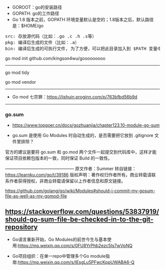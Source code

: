 + GOROOT：go的安装路径
+ GOPATH: go的工作路径
+ Go 1.8 版本之前，GOPATH 环境变量默认是空的；1.8版本之后，默认路径是：$HOME/go
<pre>
src: 存放源代码（比如：.go .c .h .s等）
pkg: 编译后生成的文件（比如：.a）
bin: 编译后生成的可执行文件, 为了方便，可以把此目录加入到 $PATH 变量中，如果有多个gopath，那么使用${GOPATH//://bin:}/bin添加所有的bin目录
</pre>

go mod init github.com/kingson4wu/gooooooooo

---

go mod tidy

go mod vendor

---

+ Go mod 七宗罪：<https://jishuin.proginn.com/p/763bfbd56b9d>


---

### go.sum
+ <https://www.topgoer.cn/docs/gozhuanjia/chapter123.10-module-go-sum>

+ go.sum 是使用 Go Modules 时自动生成的，是否需要把它放到 .gitignore 文件里排除？

官方的建议是要将 go.sum 和 go.mod 两个文件一起提交到代码库中，这样才能保证项目依赖包版本的一致，同时保证 Build 的一致性。

————————————————
原文作者：Summer
转自链接：https://learnku.com/go/t/39186
版权声明：著作权归作者所有。商业转载请联系作者获得授权，非商业转载请保留以上作者信息和原文链接。

https://github.com/golang/go/wiki/Modules#should-i-commit-my-gosum-file-as-well-as-my-gomod-file


https://stackoverflow.com/questions/53837919/should-go-sum-file-be-checked-in-to-the-git-repository
---

+ Go语言重新开始，Go Modules的前世今生与基本使用:<https://mp.weixin.qq.com/s/0FU8YrPhb2ezc5Is7wVpNQ>

+ Go项目组织：在单一repo中管理多个Go module指南:<https://mp.weixin.qq.com/s/IEsgLu5PFwcKppUWABA6-Q>

